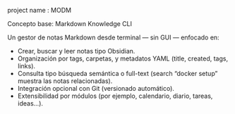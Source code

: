 project name : MODM

Concepto base: Markdown Knowledge CLI

Un gestor de notas Markdown desde terminal — sin GUI — enfocado en:

- Crear, buscar y leer notas tipo Obsidian.
- Organización por tags, carpetas, y metadatos YAML (title, created, tags, links).
- Consulta tipo búsqueda semántica o full-text (search “docker setup” muestra las notas relacionadas).
- Integración opcional con Git (versionado automático). 
- Extensibilidad por módulos (por ejemplo, calendario, diario, tareas, ideas…).

